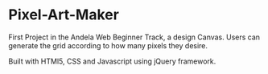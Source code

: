 # Pixel-Art-Maker
First Project in the Andela Web Beginner Track, a design Canvas. Users can generate the grid according to how many pixels they desire.

Built with HTMl5, CSS and Javascript using jQuery framework.
